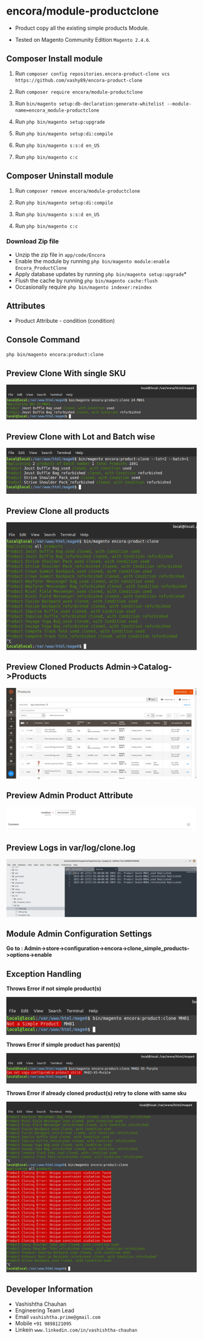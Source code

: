 # encora/module-productclone

- Product copy all the existing simple products Module. 

- Tested on Magento Community Edition  `Magento 2.4.6`.

## Composer Install module
1. Run `composer config repositories.encora-product-clone vcs https://github.com/vashy89/encora-product-clone`

2. Run `composer require encora/module-productclone`

3. Run `bin/magento setup:db-declaration:generate-whitelist --module-name=encora_module-productclone`

3. Run `php bin/magento setup:upgrade`

4. Run `php bin/magento setup:di:compile`

5. Run `php bin/magento s:s:d en_US`

6. Run `php bin/magento c:c`


## Composer Uninstall module

1. Run `composer remove encora/module-productclone`

2. Run `php bin/magento setup:di:compile`

3. Run `php bin/magento s:s:d en_US`

4. Run `php bin/magento c:c`


### Download Zip file

 - Unzip the zip file in `app/code/Encora`
 - Enable the module by running `php bin/magento module:enable Encora_ProductClone`
 - Apply database updates by running `php bin/magento setup:upgrade`\*
 - Flush the cache by running `php bin/magento cache:flush`
 - Occasionally require `php bin/magento indexer:reindex`

## Attributes

 - Product Attribute - condition (condition)
 
## Console Command
`php bin/magento encora:product:clone` 

## Preview Clone With single SKU 

![with_sku.png](/readme-images/with_sku.png "with_sku.png")

## Preview Clone with Lot and Batch wise

![batch_wise.png](/readme-images/batch_wise.png "batch_wise.png")

## Preview Clone all products

![clone_all.png](/readme-images/clone_all.png "clone_all.png")

## Preview Cloned Products Admin->Catalog->Products

![cloned_products_BE.png](/readme-images/cloned_products_BE.png "cloned_products_BE.png")

## Preview Admin Product Attribute

![prod_attr_be.png](/readme-images/prod_attr_be.png "prod_attr_be.png")

## Preview Logs in var/log/clone.log

![logs.png](/readme-images/logs.png "logs.png")

## Module Admin Configuration Settings

**Go to : Admin->store->configuration->encora->clone_simple_products->options->enable**


## Exception Handling

**Throws Error if not simple product(s)**

![not_simple_err.png](/readme-images/not_simple_err.png "not_simple_err.png")

**Throws Error if simple product has parent(s)**

![if_parent.png](/readme-images/if_parent.png "if_parent.png")

**Throws Error if already cloned product(s) retry to clone with same sku**

![known_err.png](/readme-images/known_err.png "known_err.png")



## Developer Information
- Vashishtha Chauhan
- Engineering Team Lead 
- Email `vashishtha.prime@gmail.com`
- Mobile `+91 9898121095`
- Linkein `www.linkedin.com/in/vashishtha-chauhan`
